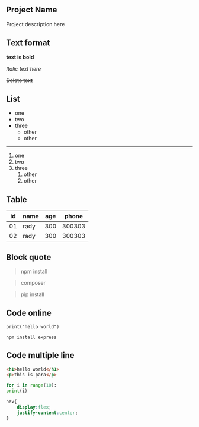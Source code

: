 ## Project Name 
Project description here

## Text format

**text is bold**

*Italic text here*

~~Delete text~~

## List
- one
- two
- three
    - other
    - other

---
1. one
2. two
3. three
      1. other
      2. other

## Table

| id | name | age | phone |
|----|------|-----|-------|
| 01 | rady | 300 | 300303|
| 02 | rady | 300 | 300303|

## Block quote

>npm install

>composer

>pip install

## Code online
`print("hello world")`

`npm install express`

## Code multiple line
```html
<h1>hello world</h1>
<p>this is para</p>
```


```python
for i in range(10):
print(i)
```

```css
nav{
    display:flex;
    justify-content:center;
}
